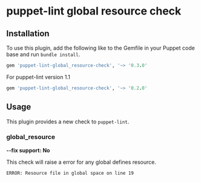 # puppet-lint global resource check

## Installation

To use this plugin, add the following like to the Gemfile in your Puppet code
base and run `bundle install`.

```ruby
gem 'puppet-lint-global_resource-check', '~> '0.3.0'
```

For puppet-lint version 1.1

```ruby
gem 'puppet-lint-global_resource-check', '~> '0.2.0'
```

## Usage

This plugin provides a new check to `puppet-lint`.

### global_resource

**--fix support: No**

This check will raise a error for any global defines resource.

```
ERROR: Resource file in global space on line 19
```

